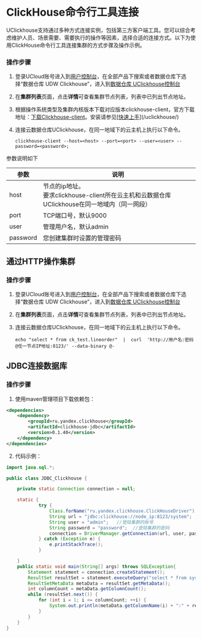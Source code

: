 # ClickHouse命令行工具连接

UClickhouse支持通过多种方式连接实例，包括第三方客户端工具。您可以综合考虑维护人员、场景需要、需要执行的操作等因素，选择合适的连接方式。以下为使用ClickHouse命令行工具连接集群的方式步骤及操作示例。

### 操作步骤

  1. 登录UCloud账号进入到[用户控制台](https://passport.ucloud.cn/#login)，在全部产品下搜索或者数据仓库下选择“数据仓库 UDW Clickhouse”，进入到[数据仓库 UClickhouse控制台](https://console.ucloud.cn/udw/clickhouse)

  2. 在**集群列表**页面，点击**详情**可查看集群节点列表，列表中已列出节点地址。

  3. 根据操作系统类型及集群内核版本下载对应版本clickhouse-client，官方下载地址：[下载Clickhouse-client](https://packages.clickhouse.com/rpm/lts/)。安装请参见[[快速上手](/uclickhouse/gettingstart)](/uclickhouse/)

  4. 连接云数据仓库UClickhouse，在同一地域下的云主机上执行以下命令。

     ```
     clickhouse-client --host=<host> --port=<port> --user=<user> --password=<password>; 
     ```

参数说明如下

| 参数     | 说明                                                         |
| -------- | ------------------------------------------------------------ |
| host     | 节点的ip地址。<br />要求clickhouse-client所在云主机和云数据仓库 UClickhouse在同一地域内（同一网段） |
| port     | TCP端口号，默认9000                                          |
| user     | 管理用户名，默认admin                                        |
| password | 您创建集群时设置的管理密码                                   |

## 通过HTTP操作集群

### 操作步骤

  1. 登录UCloud账号进入到[用户控制台](https://passport.ucloud.cn/#login)，在全部产品下搜索或者数据仓库下选择“数据仓库 UDW Clickhouse”，进入到[数据仓库 UClickhouse控制台](https://console.ucloud.cn/udw/clickhouse)

  2. 在**集群列表**页面，点击**详情**可查看集群节点列表，列表中已列出节点地址。

  3. 连接云数据仓库UClickhouse，在同一地域下的云主机上执行以下命令。

     ```
     echo "select * from ck_test.lineorder"  |  curl  'http://用户名:密码@任一节点IP地址:8123/' --data-binary @-
     ```

## JDBC连接数据库

### 操作步骤

1. 使用maven管理项目下载依赖包：

```xml
<dependencies>
    <dependency>
        <groupId>ru.yandex.clickhouse</groupId>
        <artifactId>clickhouse-jdbc</artifactId>
        <version>0.1.40</version>
    </dependency>
</dependencies>
```

2. 代码示例：

```java
import java.sql.*;

public class JDBC_Clickhouse {

    private static Connection connection = null;

    static {
            try {
                Class.forName("ru.yandex.clickhouse.ClickHouseDriver");   //加载驱动包
                String url = "jdbc:clickhouse://node_ip:8123/system";   //访问url路径，node_ip为访问节点ip
                String user = "admin";   //登陆集群的账号
                String password = "password";  //登陆集群的密码
                connection = DriverManager.getConnection(url, user, password);
            } catch (Exception e) {
                e.printStackTrace();
            }

    }
    public static void main(String[] args) throws SQLException{
        Statement statement = connection.createStatement();
        ResultSet resultSet = statement.executeQuery("select * from system.clusters");
        ResultSetMetaData metaData = resultSet.getMetaData();
        int columnCount = metaData.getColumnCount();
        while (resultSet.next()) {
            for (int i = 1; i <= columnCount; ++i) {
                System.out.println(metaData.getColumnName(i) + ":" + resultSet.getString(i));
            }
        }
    }
}
```

